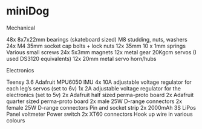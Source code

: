 # miniDog

Mechanical

48x 8x7x22mm bearings (skateboard sized)
M8 studding, nuts, washers
24x M4 35mm socket cap bolts + lock nuts
12x 35mm 10 x 1mm springs
Various small screws
24x 5x3mm magnets
12x metal gear 20Kgcm servos (I used DS3120 equivalents)
12x  20mm metal servo horn/hubs

Electronics

Teensy 3.6
Adafruit MPU6050 IMU
4x 10A adjustable voltage regulator for each leg’s servos (set to 6v)
1x 2A adjustable voltage regulator for the electronics (set to 5v)
2x Adafruit half sized perma-proto board
2x Adafruit quarter sized perma-proto board
2x male 25W D-range connectors
2x female 25W D-range connectors
Pin and socket strip
2x 2000mAh 3S LiPos
Panel voltmeter
Power switch
2x XT60 connectors
Hook up wire in various colours



